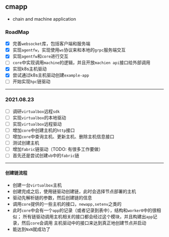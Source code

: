 cmapp
---

* chain and machine application

### RoadMap

- [x] 完善`websocket`库，包括客户端和服务端
- [x] 实现`agentfw`，实现使用`ws`协议来和本地的`grpc`服务端交互
- [x] 实现`agentfw`和`core`进行交互
- [ ] `core`中实现调用`machine`的逻辑，并且开放`machien api`接口给外部调用
- [x] 实现k8s主机驱动
- [x] 尝试通过k8s主机驱动创建`example-app`
- [ ] 开始实现`hpc`链驱动
----

### 2021.08.23
- [ ] 调研`virtualbox`远程`sdk`
- [ ] 实现`virtualbox`的本地驱动
- [ ] 实现`virtualbox`远程驱动 
- [ ] 增加`core`中创建主机的`http`接口
- [ ] 增加`core`中查询主机、更新主机、删除主机信息接口
- [ ] 测试创建主机
- [ ] 增加`fabric`链驱动（TODO: 有很多工作要做）
- [ ] 首先还是尝试创建`vb`中的`fabric`链

-----
#### 创建链流程
* 创建一台`virtualbox`主机
* 创建完成之后，使用链驱动创建链，此时会选择节点部署的主机
* 驱动先解析链的参数，然后创建链的信息
* 调用`core`提供的一些主机的接口，`newapp,setenv`之类的
* 此时`core`中会有一个`app`的记录（或者记录到表中），结构和`worker0`中的很相似；
  所有链驱动调用主机相关的接口都会经过这个模块，并且构建出`app`记录，然后`core`会调用
  主机驱动中的接口来达到真正地创建节点并启动
* 能达到`NxN`就成功了

